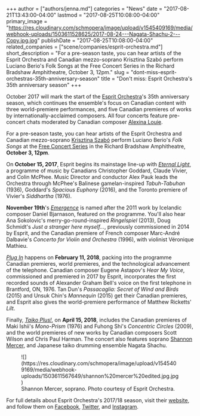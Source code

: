 +++
author = ["authors/jenna.md"]
categories = "News"
date = "2017-08-21T13:43:00-04:00"
lastmod = "2017-08-25T10:08:00-04:00"
primary_image = "https://res.cloudinary.com/schmopera/image/upload/v1545409169/media/webhook-uploads/1503611528625/2017-08-24---Nagata-Shachu-2---Copy.jpg.jpg"
publishDate = "2017-08-25T10:08:00-04:00"
related_companies = ["scene/companies/esprit-orchestra.md"]
short_description = "For a pre-season taste, you can hear artists of the Esprit Orchestra and Canadian mezzo-soprano Krisztina Szabó perform Luciano Berio&#039;s Folk Songs at the Free Concert Series in the Richard Bradshaw Amphitheatre, October 3, 12pm."
slug = "dont-miss-esprit-orchestras-35th-anniversary-season"
title = "Don&#039;t miss: Esprit Orchestra&#039;s 35th anniversary season"
+++

October 2017 will mark the start of the [Esprit Orchestra](/scene/companies/esprit-orchestra/)'s 35th anniversary season, which continues the ensemble's focus on Canadian content with three world-premiere performances, and five Canadian premieres of works by internationally-acclaimed composers. All four concerts feature pre-concert chats moderated by Canadian composer [Alexina Louie](/talking-with-singers-alexina-louie/).

For a pre-season taste, you can hear artists of the Esprit Orchestra and Canadian mezzo-soprano [Krisztina Szabó](/scene/people/krisztina-szabo/) perform Luciano Berio's *Folk Songs* at the [Free Concert Series](http://coc.ca/PerformancesAndTickets/FreeConcertSeries/October.aspx) in the Richard Bradshaw Amphitheatre, **October 3, 12pm**.

On **October 15, 2017**, Esprit begins its mainstage line-up with [*Eternal Light*](https://www.espritorchestra.com/concert-tickets/concert/eternal-light/), a programme of music by Canadians Christopher Goddard, Claude Vivier, and Colin McPhee. Music Director and conductor Alex Pauk leads the Orchestra through McPhee's Balinese gamelan-inspired *Tabuh-Tabuhan* (1936), Goddard's *Spacious Euphony* (2016), and the Toronto premiere of Vivier's *Siddhartha* (1976).

**November 19th**'s [*Emergence*](https://www.espritorchestra.com/concert-tickets/concert/emergence/) is named after the 2011 work by Icelandic composer Daniel Bjarnason, featured on the programme. You'll also hear Ana Sokolovic's merry-go-round-inspired *Ringelspiel* (2013), Doug Schmidt's *Just a stranger here myself...*, previously commissioned in 2014 by Esprit, and the Canadian premiere of French composer Marc-André Dalbavie's *Concerto for Violin and Orchestra* (1996), with violinist Véronique Mathieu. 

[*Plug In*](https://www.espritorchestra.com/concert-tickets/concert/plug-in/) happens on **February 11, 2018**, packing into the programme Canadian premieres, world premieres, and the technological advancement of the telephone. Canadian composer Eugene Astapov's *Hear My Voice*, commissioned and premiered in 2017 by Esprit, incorporates the first recorded sounds of Alexander Graham Bell's voice on the first telephone in Brantford, ON, 1976. Tan Dun's *Passacaglia: Secret of Wind and Birds* (2015) and Unsuk Chin's *Mannequin* (2015) get their Canadian premieres, and Esprit also gives the world-premiere performance of Matthew Ricketts' *Lilt*.

Finally, [*Taiko Plus!*](https://www.espritorchestra.com/concert-tickets/concert/taiko-plus/), on **April 15, 2018**, includes the Canadian premieres of Maki Ishii's *Mono-Prism* (1976) and Fuhong Shi's *Concentric Circles* (2009), and the world premieres of new works by Canadian composers Scott Wilson and Chris Paul Harman. The concert also features soprano [Shannon Mercer](/scene/people/shannon-mercer/), and Japanese taiko drumming ensemble Nagata Shachu.

<figure data-type="image">
![](https://res.cloudinary.com/schmopera/image/upload/v1545409169/media/webhook-uploads/1503611567649/shannon%20mercer%20edited.jpg.jpg)
<figcaption>Shannon Mercer, soprano. Photo courtesy of Esprit Orchestra.</figcaption>
</figure>

For full details about Esprit Orchestra's 2017/18 season, visit their [website](https://www.espritorchestra.com/), and follow them on [Facebook](https://www.facebook.com/espritorchestra), [Twitter](https://twitter.com/espritorchestra), and [Instagram](https://www.instagram.com/espritorchestra/).
